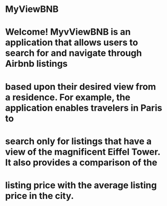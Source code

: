 # MyViewBNB

# Welcome! MyvViewBNB is an application that allows users to search for and navigate through Airbnb listings
# based upon their desired view from a residence. For example, the application enables travelers in Paris to
# search only for listings that have a view of the magnificent Eiffel Tower. It also provides a comparison of the
# listing price with the average listing price in the city. 